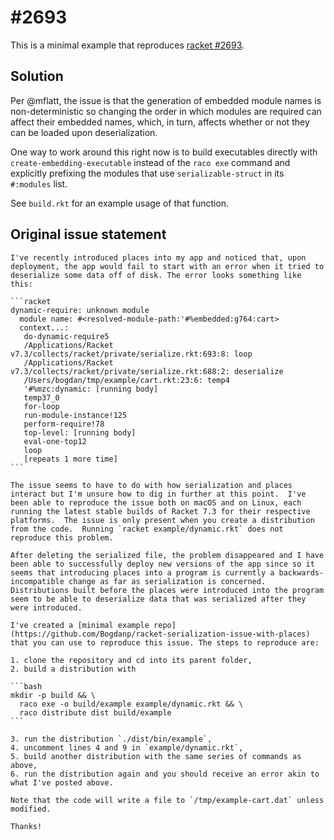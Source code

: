# #2693

This is a minimal example that reproduces [racket #2693](https://github.com/racket/racket/issues/2693).

## Solution

Per @mflatt, the issue is that the generation of embedded module names
is non-deterministic so changing the order in which modules are
required can affect their embedded names, which, in turn, affects
whether or not they can be loaded upon deserialization.

One way to work around this right now is to build executables directly
with `create-embedding-executable` instead of the `raco exe` command
and explicitly prefixing the modules that use `serializable-struct` in
its `#:modules` list.

See `build.rkt` for an example usage of that function.

## Original issue statement

    I've recently introduced places into my app and noticed that, upon deployment, the app would fail to start with an error when it tried to deserialize some data off of disk. The error looks something like this:

    ```racket
    dynamic-require: unknown module
      module name: #<resolved-module-path:'#%embedded:g764:cart>
      context...:
       do-dynamic-require5
       /Applications/Racket v7.3/collects/racket/private/serialize.rkt:693:8: loop
       /Applications/Racket v7.3/collects/racket/private/serialize.rkt:688:2: deserialize
       /Users/bogdan/tmp/example/cart.rkt:23:6: temp4
       '#%mzc:dynamic: [running body]
       temp37_0
       for-loop
       run-module-instance!125
       perform-require!78
       top-level: [running body]
       eval-one-top12
       loop
       [repeats 1 more time]
    ```

    The issue seems to have to do with how serialization and places interact but I'm unsure how to dig in further at this point.  I've been able to reproduce the issue both on macOS and on Linux, each running the latest stable builds of Racket 7.3 for their respective platforms.  The issue is only present when you create a distribution from the code.  Running `racket example/dynamic.rkt` does not reproduce this problem.

    After deleting the serialized file, the problem disappeared and I have been able to successfully deploy new versions of the app since so it seems that introducing places into a program is currently a backwards-incompatible change as far as serialization is concerned. Distributions built before the places were introduced into the program seem to be able to deserialize data that was serialized after they were introduced.

    I've created a [minimal example repo](https://github.com/Bogdanp/racket-serialization-issue-with-places) that you can use to reproduce this issue. The steps to reproduce are:

    1. clone the repository and cd into its parent folder,
    2. build a distribution with

    ```bash
    mkdir -p build && \
      raco exe -o build/example example/dynamic.rkt && \
      raco distribute dist build/example
    ```

    3. run the distribution `./dist/bin/example`,
    4. uncomment lines 4 and 9 in `example/dynamic.rkt`,
    5. build another distribution with the same series of commands as above,
    6. run the distribution again and you should receive an error akin to what I've posted above.

    Note that the code will write a file to `/tmp/example-cart.dat` unless modified.

    Thanks!
